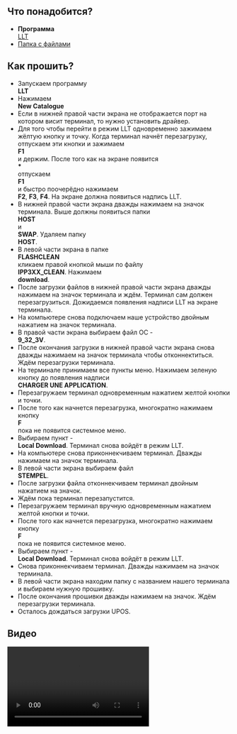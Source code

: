 <style>
   .markdown-content h2 {  
      margin-top: 2rem; 
      margin-bottom: 2rem; 
      font-size: 1.875rem; 
   }
   .markdown-content ul {
      list-style-type: disc; 
      font-size: 1.25rem; 
      display: flex; 
      flex-direction: column; 
      gap: 1rem; 
      padding-left: 20px; 
   }
   .markdown-content a:hover {
      text-decoration: underline;
   }
</style>

## <a id="1">Что понадобится?</a>

- **Программа**  
  [LLT](https://disk.yandex.ru/d/GuKO1lZnITNtEA)
- [Папка с файлами](https://disk.yandex.ru/d/ZP3VLrmw0CnZAw)

## <a id="2">Как прошить?</a>

- Запускаем программу  
   **LLT**
- Нажимаем  
   **New Catalogue**
- Если в нижней правой части экрана не отображается порт на котором висит терминал, то нужно установить драйвер.
- Для того чтобы перейти в режим LLT одновременно зажимаем жёлтую кнопку и точку. Когда терминал начнёт перезагрузку, отпускаем эти кнопки и зажимаем  
   **F1**  
   и держим. После того как на экране появится  
   **\***  
   отпускаем  
   **F1**  
   и быстро поочерёдно нажимаем  
   **F2**, **F3**, **F4**. На экране должна появиться надпись LLT.
- В нижней правой части экрана дважды нажимаем на значок терминала. Выше должны появиться папки  
   **HOST**  
   и  
   **SWAP**. Удаляем папку  
   **HOST**.
- В левой части экрана в папке  
   **FLASHCLEAN**  
   кликаем правой кнопкой мыши по файлу  
   **IPP3XX_CLEAN**. Нажимаем  
   **download**.
- После загрузки файлов в нижней правой части экрана дважды нажимаем на значок терминала и ждём. Терминал сам должен перезагрузиться. Дожидаемся появления надписи LLT на экране терминала.
- На компьютере снова подключаем наше устройство двойным нажатием на значок терминала.
- В правой части экрана выбираем файл ОС -  
   **9_32_3V**.
- После окончания загрузки в нижней правой части экрана снова дважды нажимаем на значок терминала чтобы отконнектиться. Ждём перезагрузки терминала.
- На терминале принимаем все пункты меню. Нажимаем зеленую кнопку до появления надписи  
   **CHARGER UNE APPLICATION**.
- Перезагружаем терминал одновременным нажатием желтой кнопки и точки.
- После того как начнется перезагрузка, многократно нажимаем кнопку  
   **F**  
   пока не появится системное меню.
- Выбираем пункт -  
   **Local Download**. Терминал снова войдёт в режим LLT.
- На компьютере снова приконнекчиваем терминал. Дважды нажимаем на значок терминала.
- В левой части экрана выбираем файл  
   **STEMPEL**.
- После загрузки файла отконнекчиваем терминал двойным нажатием на значок.
- Ждём пока терминал перезапустится.
- Перезагружаем терминал вручную одновременным нажатием желтой кнопки и точки.
- После того как начнется перезагрузка, многократно нажимаем кнопку  
   **F**  
   пока не появится системное меню.
- Выбираем пункт -  
   **Local Download**. Терминал снова войдёт в режим LLT.
- Снова приконнекчиваем терминал. Дважды нажимаем на значок терминала.
- В левой части экрана находим папку с названием нашего терминала и выбираем нужную прошивку.
- После окончания прошивки дважды нажимаем на значок. Ждём перезагрузки терминала.
- Осталось дождаться загрузки UPOS.

## <a id="3">Видео</a>

<video width="320" height="180" controls>
  <source src="/content/ingenico-ipp320-ipp350/video/IPP320-350.mp4" type="video/mp4">
</video>
